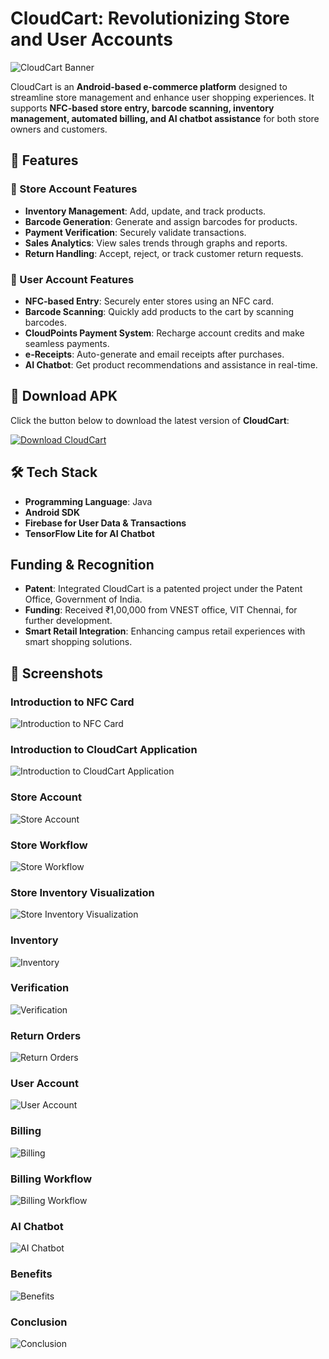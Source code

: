 # CloudCart: Revolutionizing Store and User Accounts  

![CloudCart Banner](ScreenShot/CloudCartBanner.png)  

CloudCart is an **Android-based e-commerce platform** designed to streamline store management and enhance user shopping experiences. It supports **NFC-based store entry, barcode scanning, inventory management, automated billing, and AI chatbot assistance** for both store owners and customers.  

## 🚀 Features  

### 📌 Store Account Features  
- **Inventory Management**: Add, update, and track products.  
- **Barcode Generation**: Generate and assign barcodes for products.  
- **Payment Verification**: Securely validate transactions.  
- **Sales Analytics**: View sales trends through graphs and reports.  
- **Return Handling**: Accept, reject, or track customer return requests.  

### 📌 User Account Features  
- **NFC-based Entry**: Securely enter stores using an NFC card.  
- **Barcode Scanning**: Quickly add products to the cart by scanning barcodes.  
- **CloudPoints Payment System**: Recharge account credits and make seamless payments.  
- **e-Receipts**: Auto-generate and email receipts after purchases.  
- **AI Chatbot**: Get product recommendations and assistance in real-time.  

## 📲 Download APK  

Click the button below to download the latest version of **CloudCart**:  

[![Download CloudCart](https://img.shields.io/badge/Download-CloudCart-brightgreen?style=for-the-badge&logo=android)](https://drive.google.com/file/d/1YEOsdeOz6oKoaqnUv2JYQzOzxe8LeZXL/view?usp=sharing)  

## 🛠️ Tech Stack  
- **Programming Language**: Java  
- **Android SDK**  
- **Firebase for User Data & Transactions**  
- **TensorFlow Lite for AI Chatbot**  

## Funding & Recognition
- **Patent**: Integrated CloudCart is a patented project under the Patent Office, Government of India.
- **Funding**: Received ₹1,00,000 from VNEST office, VIT Chennai, for further development.
- **Smart Retail Integration**: Enhancing campus retail experiences with smart shopping solutions.

## 📸 Screenshots  

### Introduction to NFC Card  
![Introduction to NFC Card](ScreenShot/SIH_CloudCart-images-2.jpg)  

### Introduction to CloudCart Application  
![Introduction to CloudCart Application](ScreenShot/SIH_CloudCart-images-3.jpg)  

### Store Account 
![Store Account](ScreenShot/SIH_CloudCart-images-4.jpg)  

### Store Workflow  
![Store Workflow](ScreenShot/SIH_CloudCart-images-5.jpg)  

### Store Inventory Visualization
![Store Inventory Visualization](ScreenShot/SIH_CloudCart-images-6.jpg)  

### Inventory  
![Inventory](ScreenShot/SIH_CloudCart-images-7.jpg)  

### Verification  
![Verification](ScreenShot/SIH_CloudCart-images-8.jpg)  

### Return Orders  
![Return Orders](ScreenShot/SIH_CloudCart-images-9.jpg)  

### User Account
![User Account](ScreenShot/SIH_CloudCart-images-10.jpg)  

### Billing  
![Billing](ScreenShot/SIH_CloudCart-images-11.jpg)  

### Billing Workflow
![Billing Workflow](ScreenShot/SIH_CloudCart-images-12.jpg)  

### AI Chatbot  
![AI Chatbot](ScreenShot/SIH_CloudCart-images-13.jpg)  

### Benefits  
![Benefits](ScreenShot/SIH_CloudCart-images-14.jpg)  

### Conclusion 
![Conclusion](ScreenShot/SIH_CloudCart-images-15.jpg)  
